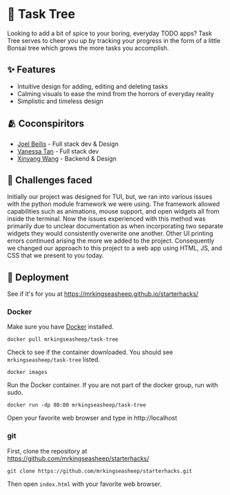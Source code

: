 # 🌳 Task Tree

Looking to add a bit of spice to your boring, everyday TODO apps? Task Tree serves to cheer you up by tracking your progress in the form of a little Bonsai tree which grows the more tasks you accomplish.

## ✨ Features

- Intuitive design for adding, editing and deleting tasks
- Calming visuals to ease the mind from the horrors of everyday reality
- Simplistic and timeless design

## 🫂 Coconspiritors

- [Joel Beilis](https://github.com/JoelBeilis) - Full stack dev & Design
- [Vanessa Tan](https://github.com/vanessatan2007) - Full stack dev
- [Xinyang Wang](https://github.com/mrkingseasheep) - Backend & Design

## 🗻 Challenges faced

Initially our project was designed for TUI, but, we ran into various issues with the python module framework we were using. The framework allowed capabilities such as animations, mouse support, and open widgets all from inside the terminal. Now the issues experienced with this method was primarily due to unclear documentation as when incorporating two separate widgets they would consistently overwrite one another. Other UI printing errors continued arising the more we added to the project. Consequently we changed our approach to this project to a web app using HTML, JS, and CSS that we present to you today.

## 🤖 Deployment

See if it's for you at https://mrkingseasheep.github.io/starterhacks/

### Docker

Make sure you have [Docker](https://docs.docker.com/engine/install/) installed.

`docker pull mrkingseasheep/task-tree`

Check to see if the container downloaded. You should see `mrkingseasheep/task-tree` listed.

`docker images`

Run the Docker container. If you are not part of the docker group, run with sudo.

`docker run -dp 80:80 mrkingseasheep/task-tree`

Open your favorite web browser and type in http://localhost

### git

First, clone the repository at https://github.com/mrkingseasheep/starterhacks/

`git clone https://github.com/mrkingseasheep/starterhacks.git`

Then open `index.html` with your favorite web browser.
